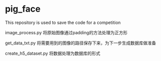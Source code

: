 # pig_face
This repository is used to save the code for a competition

image_process.py 将原始图像通过padding的方法处理为正方形

get_data_txt.py 将需要用到的图像的路径保存下来，为下一步生成数据库做准备

create_h5_dataset.py 将数据处理为数据库的形式